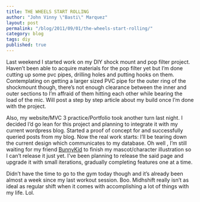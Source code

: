 ```yaml
---
title: THE WHEELS START ROLLING
author: "John Vinny \"Basti\" Marquez"
layout: post
permalink: "/blog/2011/09/01/the-wheels-start-rolling/"
category: blog
tags: diy
published: true
---
```


Last weekend I started work on my DIY shock mount and pop filter project. Haven&#8217;t been able to acquire materials for the pop filter yet but I&#8217;m done cutting up some pvc pipes, drilling holes and putting hooks on them. Contemplating on getting a larger sized PVC pipe for the outer ring of the shockmount though, there&#8217;s not enough clearance between the inner and outer sections to I&#8217;m affraid of them hitting each other while bearing the load of the mic. Will post a step by step article about my build once I&#8217;m done with the project.

Also, my website/MVC 3 practice/Portfolio took another turn last night. I decided I&#8217;d go lean for this project and planning to integrate it with my current wordpress blog. Started a proof of concept for and successfully queried posts from my blog. Now the real work starts: I&#8217;ll be tearing down the current design which communicates to my database. Oh well ,  I&#8217;m still waiting for my friend <a href="https://www.facebook.com/emanbaniqued" target="_blank">BunnyKid</a> to finish my mascot/character illustration so I can&#8217;t release it just yet. I&#8217;ve been planning to release the said page and upgrade it with small iterations, gradually completing features one at a time.

Didn&#8217;t have the time to go to the gym today though and it&#8217;s already been almost a week since my last workout session. Boo. Midhshift really isn&#8217;t as ideal as regular shift when it comes with accomplishing a lot of things with my life. Lol.